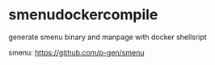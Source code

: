 # smenudockercompile
generate smenu binary and manpage with docker shellsript

smenu: https://github.com/p-gen/smenu
